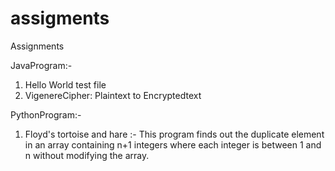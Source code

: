 # assigments
Assignments

JavaProgram:-
1) Hello World test file
2) VigenereCipher: Plaintext to Encryptedtext

PythonProgram:-

1) Floyd's tortoise and hare :- This program finds out the duplicate element in an array containing n+1 integers where each integer is between 1 and n without modifying the array.

